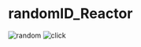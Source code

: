 # randomID_Reactor
![random](https://user-images.githubusercontent.com/72292617/125147061-1c238080-e164-11eb-8320-69608f9a3cd4.gif)
![click](https://user-images.githubusercontent.com/72292617/125147067-204f9e00-e164-11eb-8581-38045d7ce1fe.gif)

